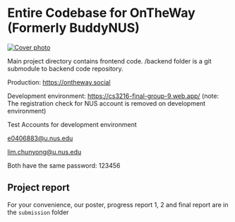 # Entire Codebase for OnTheWay (Formerly BuddyNUS)

[![Cover photo](https://i.imgur.com/3JEgzax.png)](https://www.youtube.com/watch?v=EYdJOlNlfUo 'STEPS Video')

Main project directory contains frontend code. /backend folder is a git submodule to backend code repository.

Production: https://ontheway.social

Development environment: https://cs3216-final-group-9.web.app/ (note: The registration check for NUS account is removed on development environment)

Test Accounts for development environment

e0406883@u.nus.edu

lim.chunyong@u.nus.edu

Both have the same password: 123456

## Project report

For your convenience, our poster, progress report 1, 2 and final report are in the `submission` folder
